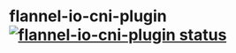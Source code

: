 # flannel-io-cni-plugin   [![flannel-io-cni-plugin status](https://copr.fedorainfracloud.org/coprs/aptupdate/flannel-io-cni-plugin/package/flannel-io-cni-plugin/status_image/last_build.png)](https://copr.fedorainfracloud.org/coprs/aptupdate/flannel-io-cni-plugin/package/flannel-io-cni-plugin/monitor/)
